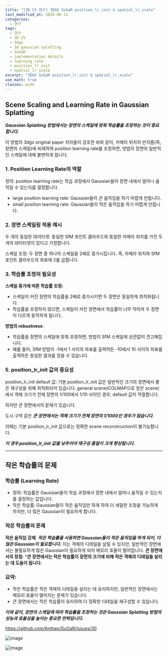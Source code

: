 ```yaml
---
title: "[3D CV 연구] 3DGS SuGaR position_lr_init & spatial_lr_scale"
last_modified_at: 2024-06-11
categories:
  - 연구
tags:
  - 연구
  - 3D CV
  - 3dgs
  - 3d gaussian splatting
  - SuGaR
  - implementation details
  - learning rate
  - position_lr_init
  - spatial_lr_scale
excerpt: "3DGS SuGaR position_lr_init & spatial_lr_scale"
use_math: true
classes: wide
---
```


## Scene Scaling and Learning Rate in Gaussian Splatting

***Gaussian Splatting 방법에서는 장면의 스케일에 맞춰 학습률을 조정하는 것이 중요합니다.***

이 방법의 3dgs original paper 저자들이 강조한 바와 같이, 카메라 위치의 반지름(즉, 장면의 스케일)에 비례하여 position learning rate를 조정하면, 방법이 장면의 일반적인 스케일에 대해 불변하게 됩니다. 

### 1. Position Learning Rate의 역할
정의: position learning rate는 학습 과정에서 Gaussian들이 장면 내에서 얼마나 움직일 수 있는지를 결정합니다.
- large position learning rate: Gaussian들이 큰 움직임을 하기 어렵게 만듭니다.
- small position learning rate: Gaussian들이 작은 움직임을 하기 어렵게 만듭니다.
  
### 2. 장면 스케일링 적용 예시
두 개의 동일한 데이터셋: 동일한 SfM 포인트 클라우드와 동일한 카메라 위치를 가진 두 개의 데이터셋이 있다고 가정합니다.

스케일 조정: 두 장면 중 하나의 스케일을 2배로 증가시킵니다. 즉, 카메라 위치와 SfM 포인트 클라우드의 좌표에 2를 곱합니다.

### 3. 학습률 조정의 필요성
**스케일 증가에 따른 학습률 조정:**
- 스케일이 커진 장면의 학습률을 2배로 증가시키면 두 장면은 동일하게 최적화됩니다.
- 학습률을 조정하지 않으면, 스케일이 커진 장면에서 학습률이 너무 작아져 두 장면이 다르게 동작하게 됩니다.

**방법의 robustness**:
- 학습률을 장면의 스케일에 맞춰 조정하면, 방법이 SfM 스케일에 상관없이 견고해집니다.
- 예를 들어, SfM 방법이 -1에서 1 사이의 좌표를 출력하든 -10에서 10 사이의 좌표를 출력하든 동일한 결과를 얻을 수 있습니다.

### 5. position_lr_init 값의 중요성

position_lr_init default 값: 기본 position_lr_init 값은 일반적인 크기의 장면에서 좋은 재구성을 위해 최적화되어 있습니다. general scene(COLMAP으로 얻은 scene)에서 객체 크기가 전체 장면의 1/100에서 1/10 사이인 경우, default 값이 적절합니다.

하지만 큰 장면에서의 문제가 있습니다. 

도시 구역 같은 ***큰 장면에서는 객체 크기가 전체 장면의 1/1000인 경우가 많습니다.*** 

이때는 기본 position_lr_init 값으로는 정확한 scene reconstruction이 불가능합니다.

***이 경우 position_lr_init 값을 낮추어야 재구성 품질이 크게 향상됩니다.***

------

## 작은 학습률의 문제
### 학습률 (Learning Rate)
- 정의: 학습률은 Gaussian들이 학습 과정에서 장면 내에서 얼마나 움직일 수 있는지를 결정하는 값입니다.
- 작은 학습률: Gaussian들이 작은 움직임만 하게 하여 더 세밀한 조정을 가능하게 하지만, 더 많은 Gaussian이 필요하게 합니다.
  
### 작은 학습률의 문제
**작은 움직임 강제**: ***작은 학습률을 사용하면 Gaussian들이 작은 움직임을 하게 되어, 더 많은 Gaussian이 필요합니다.*** 이는 객체의 디테일을 살릴 수 있지만, 일반적인 장면에서는 불필요하게 많은 Gaussian이 필요하게 되어 메모리 효율이 떨어집니다.
**큰 장면에서의 장점**: ***큰 장면에서는 작은 학습률이 장면의 크기에 비해 작은 객체의 디테일을 살리는 데 도움이 됩니다.**

### 요약:
- 작은 학습률은 작은 객체의 디테일을 살리는 데 유리하지만, 일반적인 장면에서는 메모리 효율이 떨어지는 문제가 있습니다.
- 큰 장면에서는 작은 학습률이 유리하여 더 정확한 디테일을 재구성할 수 있습니다.

***이와 같이, 장면의 스케일에 따라 학습률을 조정하는 것은 Gaussian Splatting 방법의 성능과 효율성을 높이는 중요한 전략입니다.***

https://github.com/Anttwo/SuGaR/issues/30

![image](https://github.com/sandokim/sandokim.github.io/assets/74639652/bffb1855-a959-4bca-be65-e88c29a1f533)

![image](https://github.com/sandokim/sandokim.github.io/assets/74639652/9a1165aa-9182-4103-8615-4a940b27ab6b)


